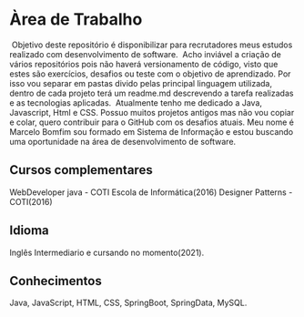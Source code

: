 # Àrea de Trabalho
​	Objetivo deste repositório é disponibilizar para recrutadores meus estudos realizado com desenvolvimento de software.
​	Acho inviável a criação de vários repositórios pois não haverá versionamento de código, visto que estes são exercícios, desafios ou teste com o objetivo de aprendizado. Por isso vou separar em pastas divido pelas principal linguagem utilizada, dentro de cada projeto terá um readme.md descrevendo a tarefa realizadas e as tecnologias aplicadas.
​	Atualmente tenho me dedicado a Java, Javascript, Html e CSS. Possuo muitos projetos antigos mas não vou copiar e colar, quero contribuir para o GitHub com os desafios atuais. Meu nome é Marcelo Bomfim sou formado em Sistema de Informação e estou buscando uma oportunidade na área de desenvolvimento de software.

## Cursos complementares

WebDeveloper java - COTI Escola de Informática(2016)
Designer Patterns - COTI(2016)



## Idioma

Inglês Intermediario e cursando no momento(2021).

## Conhecimentos

Java, JavaScript, HTML, CSS, SpringBoot, SpringData, MySQL.
